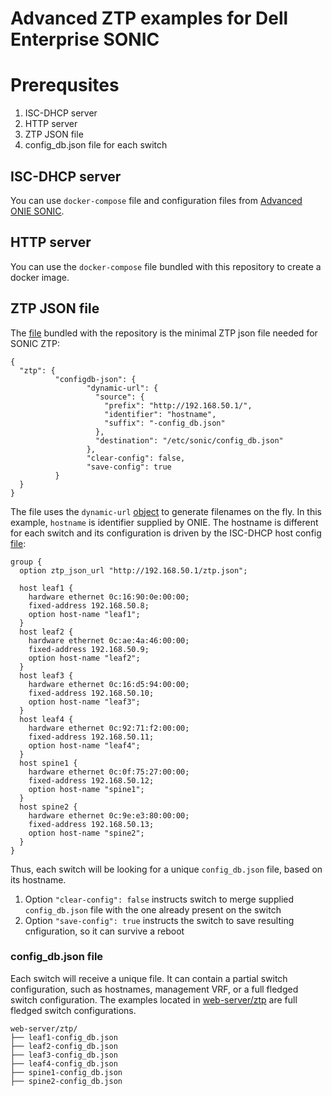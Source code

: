# Advanced ZTP examples for Dell Enterprise SONIC


# Prerequsites
1. ISC-DHCP server
2. HTTP server
3. ZTP JSON file
4. config_db.json file for each switch

## ISC-DHCP server

You can use `docker-compose` file and configuration files from [Advanced ONIE SONIC](https://github.com/zhouska/advanced-onie-sonic).

## HTTP server

You can use the `docker-compose` file bundled with this repository to create a docker image.

## ZTP JSON file

The [file](web-server/ztp/ztp.json) bundled with the repository is the minimal ZTP json file needed for SONIC ZTP:

```
{
  "ztp": {
          "configdb-json": {
                 "dynamic-url": {
                   "source": {
                     "prefix": "http://192.168.50.1/",
                     "identifier": "hostname",
                     "suffix": "-config_db.json"
                   },
                   "destination": "/etc/sonic/config_db.json"
                 },
                 "clear-config": false,
                 "save-config": true
          }
  }
}

```
The file uses the `dynamic-url` [object](https://github.com/sonic-net/SONiC/blob/master/doc/ztp/ztp.md#332-dynamic-url-object) to generate filenames on the fly. In this example, `hostname` is identifier supplied by ONIE. The hostname is different for each switch and its configuration is driven by the ISC-DHCP host config [file](https://github.com/zhouska/advanced-onie-sonic/dhcp-server/SONIC-hosts):

```
group {
  option ztp_json_url "http://192.168.50.1/ztp.json";

  host leaf1 {
    hardware ethernet 0c:16:90:0e:00:00;
    fixed-address 192.168.50.8;
    option host-name "leaf1";
  }
  host leaf2 {
    hardware ethernet 0c:ae:4a:46:00:00;
    fixed-address 192.168.50.9;
    option host-name "leaf2";
  }
  host leaf3 {
    hardware ethernet 0c:16:d5:94:00:00;
    fixed-address 192.168.50.10;
    option host-name "leaf3";
  }
  host leaf4 {
    hardware ethernet 0c:92:71:f2:00:00;
    fixed-address 192.168.50.11;
    option host-name "leaf4";
  }
  host spine1 {
    hardware ethernet 0c:0f:75:27:00:00;
    fixed-address 192.168.50.12;
    option host-name "spine1";
  }
  host spine2 {
    hardware ethernet 0c:9e:e3:80:00:00;
    fixed-address 192.168.50.13;
    option host-name "spine2";
  }
}

```

Thus, each switch will be looking for a unique `config_db.json` file, based on its hostname.


1. Option `"clear-config": false` instructs switch to merge supplied `config_db.json` file with the one already present on the switch
2. Option `"save-config": true` instructs the switch to save resulting cnfiguration, so it can survive a reboot

### config_db.json file

Each switch will receive a unique file. It can contain a partial switch configuration, such as hostnames, management VRF, or a full fledged switch configuration. The examples located in [web-server/ztp](web-server/ztp) are full fledged switch configurations.

```
web-server/ztp/
├── leaf1-config_db.json
├── leaf2-config_db.json
├── leaf3-config_db.json
├── leaf4-config_db.json
├── spine1-config_db.json
├── spine2-config_db.json

```
